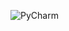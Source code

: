![PyCharm](https://img.shields.io/badge/PyCharm-000000.svg?&style=for-the-badge&logo=PyCharm&logoColor=black)
